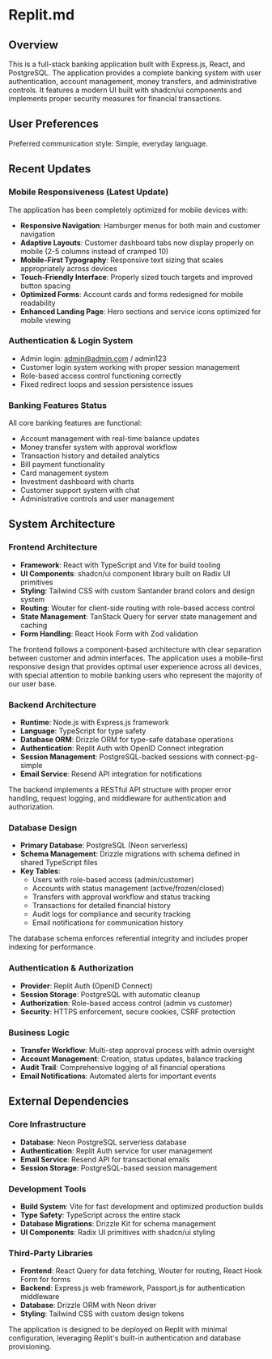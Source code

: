 # Replit.md

## Overview

This is a full-stack banking application built with Express.js, React, and PostgreSQL. The application provides a complete banking system with user authentication, account management, money transfers, and administrative controls. It features a modern UI built with shadcn/ui components and implements proper security measures for financial transactions.

## User Preferences

Preferred communication style: Simple, everyday language.

## Recent Updates

### Mobile Responsiveness (Latest Update)
The application has been completely optimized for mobile devices with:
- **Responsive Navigation**: Hamburger menus for both main and customer navigation
- **Adaptive Layouts**: Customer dashboard tabs now display properly on mobile (2-5 columns instead of cramped 10)
- **Mobile-First Typography**: Responsive text sizing that scales appropriately across devices
- **Touch-Friendly Interface**: Properly sized touch targets and improved button spacing
- **Optimized Forms**: Account cards and forms redesigned for mobile readability
- **Enhanced Landing Page**: Hero sections and service icons optimized for mobile viewing

### Authentication & Login System
- Admin login: admin@admin.com / admin123
- Customer login system working with proper session management
- Role-based access control functioning correctly
- Fixed redirect loops and session persistence issues

### Banking Features Status
All core banking features are functional:
- Account management with real-time balance updates
- Money transfer system with approval workflow
- Transaction history and detailed analytics
- Bill payment functionality
- Card management system
- Investment dashboard with charts
- Customer support system with chat
- Administrative controls and user management

## System Architecture

### Frontend Architecture
- **Framework**: React with TypeScript and Vite for build tooling
- **UI Components**: shadcn/ui component library built on Radix UI primitives
- **Styling**: Tailwind CSS with custom Santander brand colors and design system
- **Routing**: Wouter for client-side routing with role-based access control
- **State Management**: TanStack Query for server state management and caching
- **Form Handling**: React Hook Form with Zod validation

The frontend follows a component-based architecture with clear separation between customer and admin interfaces. The application uses a mobile-first responsive design that provides optimal user experience across all devices, with special attention to mobile banking users who represent the majority of our user base.

### Backend Architecture
- **Runtime**: Node.js with Express.js framework
- **Language**: TypeScript for type safety
- **Database ORM**: Drizzle ORM for type-safe database operations
- **Authentication**: Replit Auth with OpenID Connect integration
- **Session Management**: PostgreSQL-backed sessions with connect-pg-simple
- **Email Service**: Resend API integration for notifications

The backend implements a RESTful API structure with proper error handling, request logging, and middleware for authentication and authorization.

### Database Design
- **Primary Database**: PostgreSQL (Neon serverless)
- **Schema Management**: Drizzle migrations with schema defined in shared TypeScript files
- **Key Tables**:
  - Users with role-based access (admin/customer)
  - Accounts with status management (active/frozen/closed)
  - Transfers with approval workflow and status tracking
  - Transactions for detailed financial history
  - Audit logs for compliance and security tracking
  - Email notifications for communication history

The database schema enforces referential integrity and includes proper indexing for performance.

### Authentication & Authorization
- **Provider**: Replit Auth (OpenID Connect)
- **Session Storage**: PostgreSQL with automatic cleanup
- **Authorization**: Role-based access control (admin vs customer)
- **Security**: HTTPS enforcement, secure cookies, CSRF protection

### Business Logic
- **Transfer Workflow**: Multi-step approval process with admin oversight
- **Account Management**: Creation, status updates, balance tracking
- **Audit Trail**: Comprehensive logging of all financial operations
- **Email Notifications**: Automated alerts for important events

## External Dependencies

### Core Infrastructure
- **Database**: Neon PostgreSQL serverless database
- **Authentication**: Replit Auth service for user management
- **Email Service**: Resend API for transactional emails
- **Session Storage**: PostgreSQL-based session management

### Development Tools
- **Build System**: Vite for fast development and optimized production builds
- **Type Safety**: TypeScript across the entire stack
- **Database Migrations**: Drizzle Kit for schema management
- **UI Components**: Radix UI primitives with shadcn/ui styling

### Third-Party Libraries
- **Frontend**: React Query for data fetching, Wouter for routing, React Hook Form for forms
- **Backend**: Express.js web framework, Passport.js for authentication middleware
- **Database**: Drizzle ORM with Neon driver
- **Styling**: Tailwind CSS with custom design tokens

The application is designed to be deployed on Replit with minimal configuration, leveraging Replit's built-in authentication and database provisioning.